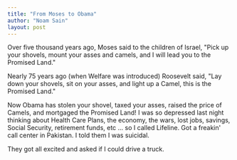```yaml
---
title: "From Moses to Obama"
author: "Noam Sain"
layout: post
---
```


Over five thousand years ago, Moses said to the children of Israel, "Pick up your shovels, mount your asses and camels, and I will lead you to the Promised Land."  
  
Nearly 75 years ago (when Welfare was introduced) Roosevelt said, "Lay down your shovels, sit on your asses, and light up a Camel, this is the Promised Land."

Now Obama has stolen your shovel, taxed your asses, raised the price of Camels, and mortgaged the Promised Land! I was so depressed last night thinking about Health Care Plans, the economy, the wars, lost jobs, savings, Social Security, retirement funds, etc ... so I called Lifeline. Got a freakin' call center in Pakistan. I told them I was suicidal.

They got all excited and asked if I could drive a truck.